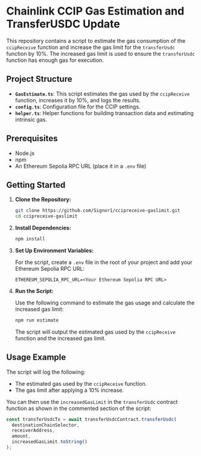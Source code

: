 # Chainlink CCIP Gas Estimation and TransferUSDC Update

This repository contains a script to estimate the gas consumption of the `ccipReceive` function and increase the gas limit for the `transferUsdc` function by 10%. The increased gas limit is used to ensure the `transferUsdc` function has enough gas for execution.

## Project Structure

- **`GasEstimate.ts`**: This script estimates the gas used by the `ccipReceive` function, increases it by 10%, and logs the results.
- **`config.ts`**: Configuration file for the CCIP settings.
- **`helper.ts`**: Helper functions for building transaction data and estimating intrinsic gas.

## Prerequisites

- Node.js
- npm
- An Ethereum Sepolia RPC URL (place it in a `.env` file)

## Getting Started

1. **Clone the Repository:**

   ```bash
   git clone https://github.com/Signor1/ccipreceive-gaslimit.git
   cd ccipreceive-gaslimit
   ```

2. **Install Dependencies:**

   ```bash
   npm install
   ```

3. **Set Up Environment Variables:**

   For the script, create a `.env` file in the root of your project and add your Ethereum Sepolia RPC URL:

   ```env
   ETHEREUM_SEPOLIA_RPC_URL=<Your Ethereum Sepolia RPC URL>
   ```

4. **Run the Script:**

   Use the following command to estimate the gas usage and calculate the increased gas limit:

   ```bash
   npm run estimate
   ```

   The script will output the estimated gas used by the `ccipReceive` function and the increased gas limit.

## Usage Example

The script will log the following:

- The estimated gas used by the `ccipReceive` function.
- The gas limit after applying a 10% increase.

You can then use the `increasedGasLimit` in the `transferUsdc` contract function as shown in the commented section of the script:

```typescript
const transferUsdcTx = await transferUsdcContract.transferUsdc(
  destinationChainSelector,
  receiverAddress,
  amount,
  increasedGasLimit.toString()
);
```
